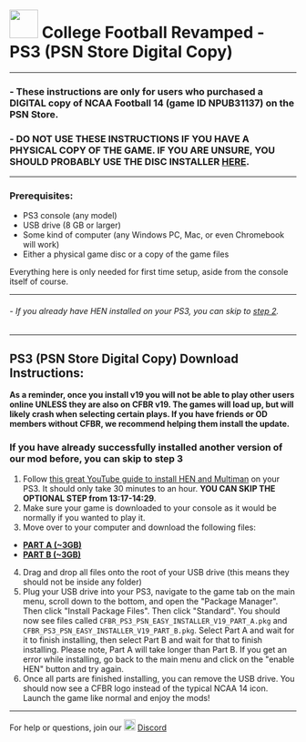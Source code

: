 # <img width="50" src="https://media.playstation.com/is/image/SCEA/playstation-store-bag-spotlight-01-us-12jun17?$native_t$"> College Football Revamped - PS3 (PSN Store Digital Copy)

---------
### - These instructions are only for users who purchased a DIGITAL copy of NCAA Football 14 (game ID NPUB31137) on the PSN Store. 
### - DO NOT USE THESE INSTRUCTIONS IF YOU HAVE A PHYSICAL COPY OF THE GAME. IF YOU ARE UNSURE, YOU SHOULD PROBABLY USE THE DISC INSTALLER [HERE](https://github.com/cfbrevamped/CFBR-Easy-Installer/blob/master/PS3/disc.md).
---------

### Prerequisites:
- PS3 console (any model)
- USB drive (8 GB or larger)
- Some kind of computer (any Windows PC, Mac, or even Chromebook will work)
- Either a physical game disc or a copy of the game files

Everything here is only needed for first time setup, aside from the console itself of course.

---------
###### - If you already have HEN installed on your PS3, you can skip to <ins>step 2</ins>. 
---------
## PS3 (PSN Store Digital Copy) Download Instructions:

**As a reminder, once you install v19 you will not be able to play other users online UNLESS they are also on CFBR v19. The games will load up, but will likely crash when selecting certain plays. If you have friends or OD members without CFBR, we recommend helping them install the update.**

### If you have already successfully installed another version of our mod before, you can skip to step 3
1) Follow [this great YouTube guide to install HEN and Multiman](https://www.youtube.com/watch?v=fOKemRHAZ3c) on your PS3. It should only take 30 minutes to an hour. **YOU CAN SKIP THE OPTIONAL STEP from 13:17-14:29**.
2) Make sure your game is downloaded to your console as it would be normally if you wanted to play it.
3) Move over to your computer and download the following files:
  - [**PART A (~3GB)**](https://www.mediafire.com/file/kqyp2kwxtpbxj8i/CFBR_PS3_PSN_EASY_INSTALLER_V19_PART_A.pkg/file)
  - [**PART B (~3GB)**](https://www.mediafire.com/file/mf2e3vdiocunx4t/CFBR_PS3_PSN_EASY_INSTALLER_V19_PART_B.pkg/file)

4) Drag and drop all files onto the root of your USB drive (this means they should not be inside any folder)
5) Plug your USB drive into your PS3, navigate to the game tab on the main menu, scroll down to the bottom, and open the "Package Manager". Then click "Install Package Files". Then click "Standard". You should now see files called `CFBR_PS3_PSN_EASY_INSTALLER_V19_PART_A.pkg` and `CFBR_PS3_PSN_EASY_INSTALLER_V19_PART_B.pkg`. Select Part A and wait for it to finish installing, then select Part B and wait for that to finish installing. Please note, Part A will take longer than Part B. If you get an error while installing, go back to the main menu and click on the "enable HEN" button and try again.
6) Once all parts are finished installing, you can remove the USB drive. You should now see a CFBR logo instead of the typical NCAA 14 icon. Launch the game like normal and enjoy the mods!

---------
For help or questions, join our <img width="20" src="https://logo-logos.com/wp-content/uploads/2018/03/Discord_icon.png"> [Discord](https://discord.com/invite/cfbr)
